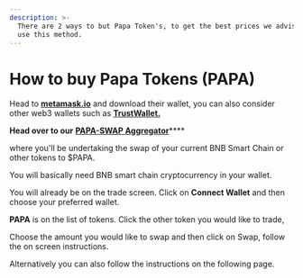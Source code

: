 ```yaml
---
description: >-
  There are 2 ways to but Papa Token's, to get the best prices we advise you to
  use this method.
---
```


# How to buy Papa Tokens (PAPA)

Head to [**metamask.io**](https://healingpot.info/metamask.io) and download their wallet, you can also consider other web3 wallets such as [**TrustWallet.**](https://trustwallet.com/)

**Head over to our**  [**PAPA-SWAP Aggregator**](https://www.papaexchange.online/swap)****

where you'll be undertaking the swap of your current BNB Smart Chain or other tokens to $PAPA.

You will basically need BNB smart chain cryptocurrency in your wallet.

You will already be on the trade screen. Click on **Connect Wallet** and then choose your preferred wallet.

**PAPA** is on the list of tokens. Click the other token you would like to trade,

Choose the amount you would like to swap and then click on Swap, follow the on screen instructions.

Alternatively you can also follow the instructions on the following page.

